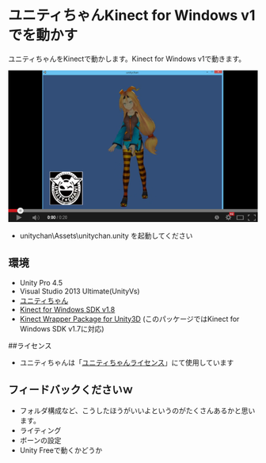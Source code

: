 ユニティちゃんKinect for Windows v1でを動かす
============

ユニティちゃんをKinectで動かします。Kinect for Windows v1で動きます。

[![ScreenShot](https://raw.githubusercontent.com/kaorun55/UnityChan-meet-Kinect/master/Screenshot.png)](http://youtu.be/7CrhJpf-Jec)

 * unitychan\Assets\unitychan.unity を起動してください

## 環境

 * Unity Pro 4.5
 * Visual Studio 2013 Ultimate(UnityVs)
 * [ユニティちゃん](http://unity-chan.com/)
 * [Kinect for Windows SDK v1.8](http://www.microsoft.com/en-us/kinectforwindowsdev/default.aspx)
 * [Kinect Wrapper Package for Unity3D](http://wiki.etc.cmu.edu/unity3d/index.php/Microsoft_Kinect_-_Microsoft_SDK) (このパッケージではKinect for Windows SDK v1.7に対応)

##ライセンス

 * ユニティちゃんは「[ユニティちゃんライセンス](http://unity-chan.com/)」にて使用しています


## フィードバックくださいｗ

 * フォルダ構成など、こうしたほうがいいよというのがたくさんあるかと思います。
 * ライティング
 * ボーンの設定
 * Unity Freeで動くかどうか
